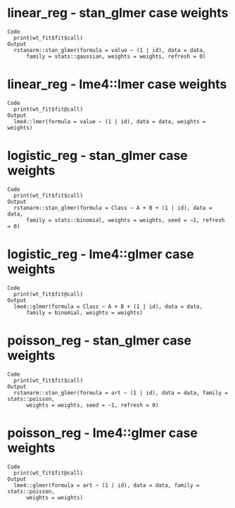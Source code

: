 # linear_reg - stan_glmer case weights

    Code
      print(wt_fit$fit$call)
    Output
      rstanarm::stan_glmer(formula = value ~ (1 | id), data = data, 
          family = stats::gaussian, weights = weights, refresh = 0)

# linear_reg - lme4::lmer case weights

    Code
      print(wt_fit$fit@call)
    Output
      lme4::lmer(formula = value ~ (1 | id), data = data, weights = weights)

# logistic_reg - stan_glmer case weights

    Code
      print(wt_fit$fit$call)
    Output
      rstanarm::stan_glmer(formula = Class ~ A + B + (1 | id), data = data, 
          family = stats::binomial, weights = weights, seed = ~1, refresh = 0)

# logistic_reg - lme4::glmer case weights

    Code
      print(wt_fit$fit@call)
    Output
      lme4::glmer(formula = Class ~ A + B + (1 | id), data = data, 
          family = binomial, weights = weights)

# poisson_reg - stan_glmer case weights

    Code
      print(wt_fit$fit$call)
    Output
      rstanarm::stan_glmer(formula = art ~ (1 | id), data = data, family = stats::poisson, 
          weights = weights, seed = ~1, refresh = 0)

# poisson_reg - lme4::glmer case weights

    Code
      print(wt_fit$fit@call)
    Output
      lme4::glmer(formula = art ~ (1 | id), data = data, family = stats::poisson, 
          weights = weights)

